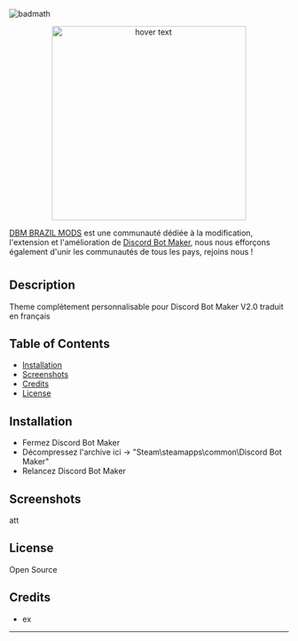 ![badmath](https://img.shields.io/github/languages/top/lernantino/badmath)

<p align="center">
  <img src="https://user-images.githubusercontent.com/43226244/176820884-f88a7398-f54a-4a00-9860-773c751b6d0f.png" width="350" title="hover text">
</p>
<p align="center">


</p>


<a href="https://discord.gg/HBc9u9tktd" rel="nofollow">DBM BRAZIL MODS</a> est une communauté dédiée à la modification, l'extension et l'amélioration de <a href="https://store.steampowered.com/app/682130/Discord_Bot_Maker" rel="nofollow">Discord Bot Maker</a>, nous nous efforçons également d'unir les communautés de tous les pays, rejoins nous !

# <Yossur-Project-Title>

## Description

Theme complètement personnalisable pour Discord Bot Maker V2.0 traduit en français

## Table of Contents

- [Installation](#installation)
- [Screenshots](#screenshots)
- [Credits](#credits)
- [License](#license)

## Installation
  
- Fermez Discord Bot Maker
- Décompressez l'archive ici -> "Steam\steamapps\common\Discord Bot Maker"
- Relancez Discord Bot Maker

## Screenshots
  
  att

## License

Open Source

## Credits
- ex
---

